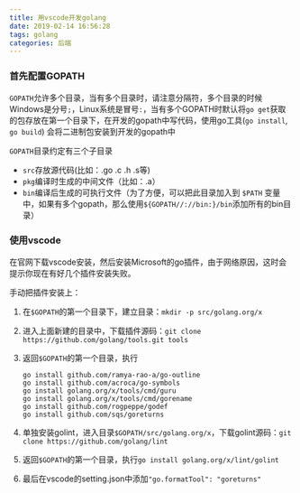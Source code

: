 ```yaml
---
title: 用vscode开发golang
date: 2019-02-14 16:56:28
tags: golang
categories: 后端
---
```


### 首先配置GOPATH

`GOPATH`允许多个目录，当有多个目录时，请注意分隔符，多个目录的时候Windows是分号`;`，Linux系统是冒号`:`，当有多个GOPATH时默认将`go get`获取的包存放在第一个目录下，在开发的gopath中写代码，使用go工具(`go install`, `go build`) 会将二进制包安装到开发的gopath中

`GOPATH`目录约定有三个子目录

- `src`存放源代码(比如：.go .c .h .s等)
- `pkg`编译时生成的中间文件（比如：.a）
- `bin`编译后生成的可执行文件（为了方便，可以把此目录加入到 `$PATH` 变量中，如果有多个gopath，那么使用`${GOPATH//://bin:}/bin`添加所有的bin目录）


### 使用vscode

在官网下载vscode安装，然后安装Microsoft的go插件，由于网络原因，这时会提示你现在有好几个插件安装失败。

手动把插件安装上：

1. 在`$GOPATH`的第一个目录下，建立目录：`mkdir -p src/golang.org/x`
2. 进入上面新建的目录中，下载插件源码：`git clone https://github.com/golang/tools.git tools`
3. 返回`$GOPATH`的第一个目录，执行

	```
	go install github.com/ramya-rao-a/go-outline
	go install github.com/acroca/go-symbols
	go install golang.org/x/tools/cmd/guru
	go install golang.org/x/tools/cmd/gorename
	go install github.com/rogpeppe/godef
	go install github.com/sqs/goreturns
	```
4. 单独安装golint，进入目录`$GOPATH/src/golang.org/x`，下载golint源码：`git clone https://github.com/golang/lint`
5. 返回`$GOPATH`的第一个目录，执行`go install golang.org/x/lint/golint`
6. 最后在vscode的setting.json中添加`"go.formatTool": "goreturns"`